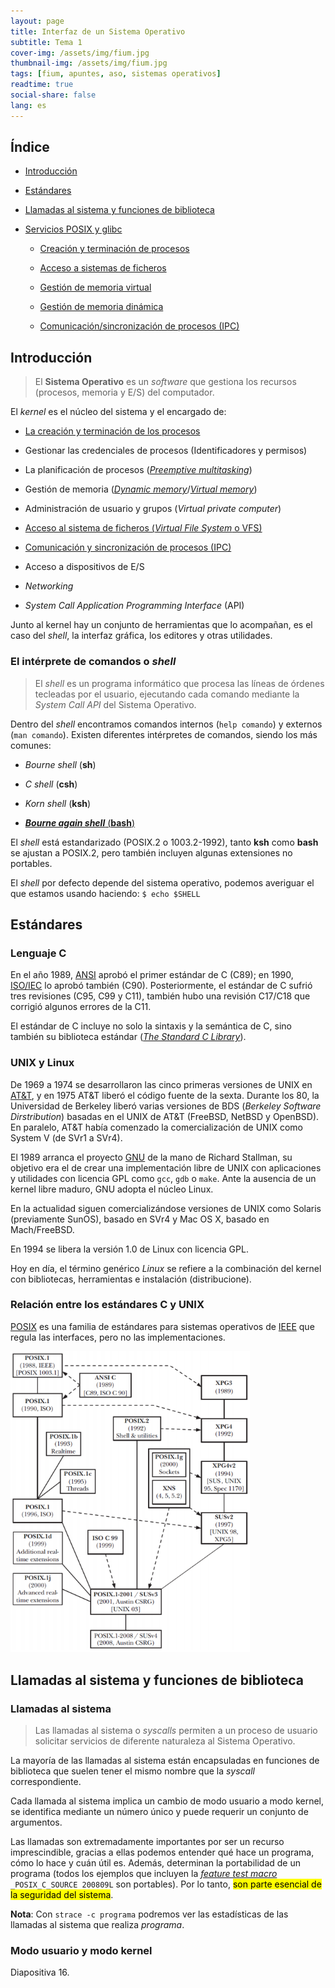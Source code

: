 ```yaml
---
layout: page
title: Interfaz de un Sistema Operativo
subtitle: Tema 1
cover-img: /assets/img/fium.jpg
thumbnail-img: /assets/img/fium.jpg
tags: [fium, apuntes, aso, sistemas operativos]
readtime: true
social-share: false
lang: es
---
```


## Índice

- [Introducción](#Punto1)

- [Estándares](#Punto2)

- [Llamadas al sistema y funciones de biblioteca](#Punto3)

- [Servicios POSIX y glibc](#Punto4)
  
  - [Creación y terminación de procesos](#CreacionProcesos)
  
  - [Acceso a sistemas de ficheros](#Ficheros)
  
  - [Gestión de memoria virtual](VM)
  
  - [Gestión de memoria dinámica](DM)
  
  - [Comunicación/sincronización de procesos (IPC)](#IPC)

## Introducción <a name="#Punto1"></a>

> El **Sistema Operativo** es un *software* que gestiona los recursos (procesos, memoria y E/S) del computador.

El *kernel* es el núcleo del sistema y el encargado de:

- [La creación y terminación de los procesos](#CreacionProcesos)

- Gestionar las credenciales de procesos (Identificadores y permisos)

- La planificación de procesos ([*Preemptive multitasking*](https://es.wikipedia.org/wiki/Multitarea_apropiativa#:~:text=La%20multitarea%20apropiativa%20(del%20inglés,múltiples%20procesos%20al%20mismo%20tiempo.&text=Por%20cada%20núcleo%20de%20la,un%20proceso%20en%20cada%20momento.)))

- Gestión de memoria ([*Dynamic memory*](#DM)/[*Virtual memory*](#VM))

- Administración de usuario y grupos (*Virtual private computer*)

- [Acceso al sistema de ficheros (*Virtual File System* o VFS)](#Ficheros)

- [Comunicación y sincronización de procesos (IPC)](#IPC)

- Acceso a dispositivos de E/S

- *Networking*

- *System Call Application Programming Interface* (API)

Junto al kernel hay un conjunto de herramientas que lo acompañan, es el caso del *shell*, la interfaz gráfica, los editores y otras utilidades.

### El intérprete de comandos o *shell*

> El *shell* es un programa informático que procesa las líneas de órdenes tecleadas por el usuario, ejecutando cada comando mediante la *System Call API* del Sistema Operativo.

Dentro del *shell* encontramos comandos internos (`help comando`) y externos (`man comando`). Existen diferentes intérpretes de comandos, siendo los más comunes:

- *Bourne shell* (**sh**)

- *C shell* (**csh**)

- *Korn shell* (**ksh**)

- <u>***Bourne again shell*** (**bash**)</u>

El *shell* está estandarizado (POSIX.2 o 1003.2-1992), tanto **ksh** como **bash** se ajustan a POSIX.2, pero también incluyen algunas extensiones no portables. 

El *shell* por defecto depende del sistema operativo, podemos averiguar el que estamos usando haciendo: `$ echo $SHELL`

## Estándares <a name="Punto2"></a>

### Lenguaje C

En el año 1989, [ANSI](www.ansi.org/about/introduction#:~:text=The%20American%20National,system.) aprobó el primer estándar de C (C89); en 1990, [ISO/IEC](https://www.iso.org/standard/17782.html) lo aprobó también (C90). Posteriormente, el estándar de C sufrió tres revisiones (C95, C99 y C11), también hubo una revisión C17/C18 que corrigió algunos errores de la C11.

El estándar de C incluye no solo la sintaxis y la semántica de C, sino también su biblioteca estándar ([*The Standard C Library*](es.wikipedia.org/wiki/Biblioteca_estándar_de_C#:~:text=La,cadenas.)).

### UNIX y Linux

De 1969 a 1974 se desarrollaron las cinco primeras versiones de UNIX en [AT&T](es.wikipedia.org/wiki/AT%26T#:~:text=En%201925,logros.), y en 1975 AT&T liberó el código fuente de la sexta. Durante los 80, la Universidad de Berkeley liberó varias versiones de BDS (*Berkeley Software Dirstribution*) basadas en el UNIX de AT&T (FreeBSD, NetBSD y OpenBSD). En paralelo, AT&T había comenzado la comercialización de UNIX como System V (de SVr1 a SVr4).

El 1989 arranca el proyecto [GNU](https://www.gnu.org/home.es.html#:~:text=GNU%20es%20un%20sistema%20operativo%20de%20tipo%20Unix%2C%20lo%20cual,se%20conoce%20como%20Proyecto%20GNU.&text=El%20nombre%20«GNU»%20es%20un,«GNU%20No%20es%20Unix».) de la mano de Richard Stallman, su objetivo era el de crear una implementación libre de UNIX con aplicaciones y utilidades con licencia GPL como `gcc`, `gdb` o `make`. Ante la ausencia de un kernel libre maduro, GNU adopta el núcleo Linux.

En la actualidad siguen comercializándose versiones de UNIX como Solaris (previamente SunOS), basado en SVr4 y Mac OS X, basado en Mach/FreeBSD.

En 1994 se libera la versión 1.0 de Linux con licencia GPL.

Hoy en día, el término genérico *Linux* se refiere a la combinación del kernel con bibliotecas, herramientas e instalación (distribucione).

### Relación entre los estándares C y UNIX

[POSIX](es.wikipedia.org/wiki/POSIX#:~:text=POSIX%20(acrónimo,).) es una familia de estándares para sistemas operativos de [IEEE](www.ieee.org/about/vision-mission.html#:~:text=IEEE%20is,statements.) que regula las interfaces, pero no las implementaciones.

<img title="" src="assets/ieee_estandares.png" alt="" data-align="center" width="383">

## Llamadas al sistema y funciones de biblioteca <a name="Punto3"></a>

### Llamadas al sistema

> Las llamadas al sistema o *syscalls* permiten a un proceso de usuario solicitar servicios de diferente naturaleza al Sistema Operativo.

La mayoría de las llamadas al sistema están encapsuladas en funciones de biblioteca que suelen tener el mismo nombre que la *syscall* correspondiente.

Cada llamada al sistema implica un cambio de modo usuario a modo kernel, se identifica mediante un número único y puede requerir un conjunto de argumentos.

Las llamadas son extremadamente importantes por ser un recurso imprescindible, gracias a ellas podemos entender qué hace un programa, cómo lo hace y cuán útil es. Además, determinan la portabilidad de un programa (todos los ejemplos que incluyen la [*feature test macro*](man7.org/linux/man-pages/man7/feature_test_macros.7.html#:~:text=Feature%20test%20macros%20allow,copiled.) `_POSIX_C_SOURCE 200809L` son portables). Por lo tanto, <mark>son parte esencial de la seguridad del sistema</mark>.

**Nota**: Con `strace -c programa` podremos ver las estadísticas de las llamadas al sistema que realiza *programa*.

### Modo usuario y modo kernel

Diapositiva 16.
